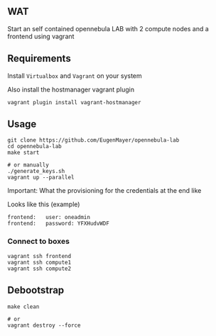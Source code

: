 ## WAT

Start an self contained opennebula LAB with 2 compute nodes and a frontend using vagrant

## Requirements

Install `Virtualbox` and `Vagrant` on your system

Also install the hostmanager vagrant plugin

```
vagrant plugin install vagrant-hostmanager
```

## Usage

```
git clone https://github.com/EugenMayer/opennebula-lab
cd opennebula-lab
make start

# or manually
./generate_keys.sh
vagrant up --parallel
```

Important: What the provisioning for the credentials at the end like

Looks like this (example)

```
frontend:   user: oneadmin
frontend:   password: YFXHudvWDF
```

### Connect to boxes

```
vagrant ssh frontend
vagrant ssh compute1
vagrant ssh compute2
```

## Debootstrap

```
make clean

# or
vagrant destroy --force
```
